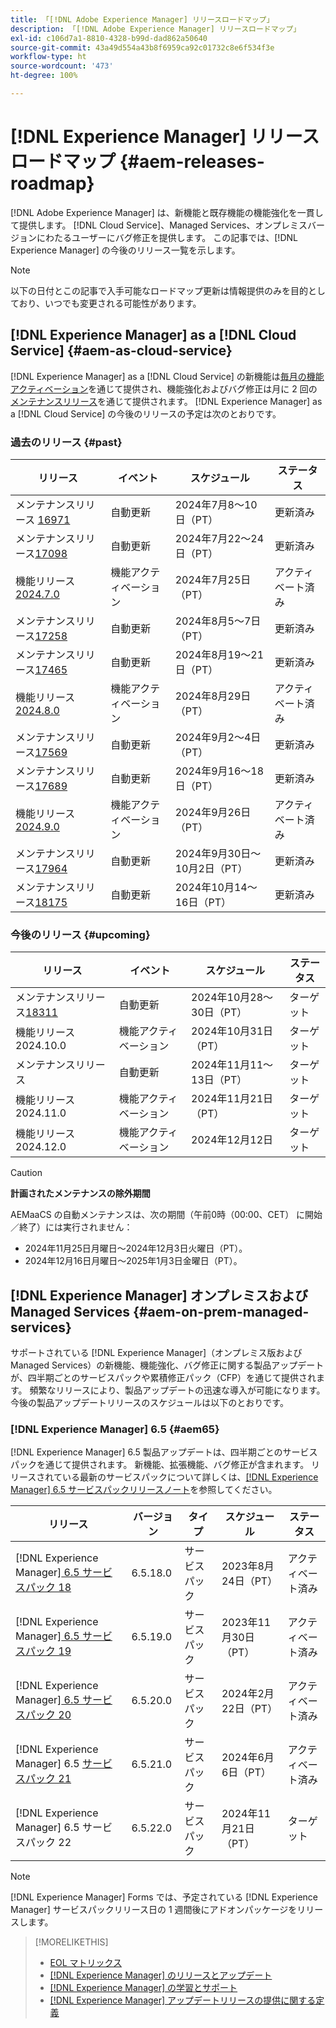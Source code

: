 ```yaml
---
title: 「[!DNL Adobe Experience Manager] リリースロードマップ」
description: 「[!DNL Adobe Experience Manager] リリースロードマップ」
exl-id: c106d7a1-8810-4328-b99d-dad862a50640
source-git-commit: 43a49d554a43b8f6959ca92c01732c8e6f534f3e
workflow-type: ht
source-wordcount: '473'
ht-degree: 100%

---
```



# [!DNL Experience Manager] リリースロードマップ {#aem-releases-roadmap}

[!DNL Adobe Experience Manager] は、新機能と既存機能の機能強化を一貫して提供します。 [!DNL Cloud Service]、Managed Services、オンプレミスバージョンにわたるユーザーにバグ修正を提供します。 この記事では、[!DNL Experience Manager] の今後のリリース一覧を示します。

>[!NOTE]
>
>以下の日付とこの記事で入手可能なロードマップ更新は情報提供のみを目的としており、いつでも変更される可能性があります。

## [!DNL Experience Manager] as a [!DNL Cloud Service] {#aem-as-cloud-service}

[!DNL Experience Manager] as a [!DNL Cloud Service] の新機能は[毎月の機能アクティベーション](https://experienceleague.adobe.com/ja/docs/experience-manager-cloud-service/content/release-notes/release-notes/release-notes-current)を通じて提供され、機能強化およびバグ修正は月に 2 回の[メンテナンスリリース](https://experienceleague.adobe.com/ja/docs/experience-manager-cloud-service/content/release-notes/maintenance/latest)を通じて提供されます。
[!DNL Experience Manager] as a [!DNL Cloud Service] の今後のリリースの予定は次のとおりです。

### 過去のリリース {#past}

| リリース | イベント | スケジュール | ステータス |
|---|---|---|---|
| メンテナンスリリース [16971](https://experienceleague.adobe.com/ja/docs/experience-manager-cloud-service/content/release-notes/maintenance/2024/2024-7-0#release-16971) | 自動更新 | 2024年7月8～10日（PT） | 更新済み |
| メンテナンスリリース[17098](https://experienceleague.adobe.com/ja/docs/experience-manager-cloud-service/content/release-notes/maintenance/2024/2024-7-0#release-17098) | 自動更新 | 2024年7月22～24日（PT） | 更新済み |
| 機能リリース [2024.7.0](https://experienceleague.adobe.com/ja/docs/experience-manager-cloud-service/content/release-notes/release-notes/2024/release-notes-2024-7-0) | 機能アクティベーション | 2024年7月25日（PT） | アクティベート済み |
| メンテナンスリリース[17258](https://experienceleague.adobe.com/ja/docs/experience-manager-cloud-service/content/release-notes/maintenance/2024/2024-8-0#release-17258) | 自動更新 | 2024年8月5～7日（PT） | 更新済み |
| メンテナンスリリース[17465](https://experienceleague.adobe.com/ja/docs/experience-manager-cloud-service/content/release-notes/maintenance/2024/2024-8-0#release-17465) | 自動更新 | 2024年8月19～21日（PT） | 更新済み |
| 機能リリース [2024.8.0](https://experienceleague.adobe.com/ja/docs/experience-manager-cloud-service/content/release-notes/release-notes/2024/release-notes-2024-8-0) | 機能アクティベーション | 2024年8月29日（PT） | アクティベート済み |
| メンテナンスリリース[17569](https://experienceleague.adobe.com/ja/docs/experience-manager-cloud-service/content/release-notes/maintenance/2024/2024-9-0#release-17569) | 自動更新 | 2024年9月2～4日（PT） | 更新済み |
| メンテナンスリリース[17689](https://experienceleague.adobe.com/ja/docs/experience-manager-cloud-service/content/release-notes/maintenance/2024/2024-9-0#release-17689) | 自動更新 | 2024年9月16～18日（PT） | 更新済み |
| 機能リリース [2024.9.0](https://experienceleague.adobe.com/ja/docs/experience-manager-cloud-service/content/release-notes/release-notes/release-notes-current) | 機能アクティベーション | 2024年9月26日（PT） | アクティベート済み |
| メンテナンスリリース[17964](https://experienceleague.adobe.com/ja/docs/experience-manager-cloud-service/content/release-notes/maintenance/2024/2024-10-0#release-17964) | 自動更新 | 2024年9月30日～10月2日（PT） | 更新済み |
| メンテナンスリリース[18175](https://experienceleague.adobe.com/ja/docs/experience-manager-cloud-service/content/release-notes/maintenance/2024/2024-10-0#release-18175) | 自動更新 | 2024年10月14～16日（PT） | 更新済み |

### 今後のリリース {#upcoming}

| リリース | イベント | スケジュール | ステータス |
|---|---|---|---|
| メンテナンスリリース[18311](https://experienceleague.adobe.com/ja/docs/experience-manager-cloud-service/content/release-notes/maintenance/latest) | 自動更新 | 2024年10月28～30日（PT） | ターゲット |
| 機能リリース 2024.10.0 | 機能アクティベーション | 2024年10月31日（PT） | ターゲット |
| メンテナンスリリース | 自動更新 | 2024年11月11～13日（PT） | ターゲット |
| 機能リリース 2024.11.0 | 機能アクティベーション | 2024年11月21日（PT） | ターゲット |
| 機能リリース 2024.12.0 | 機能アクティベーション | 2024年12月12日 | ターゲット |

>[!CAUTION]
>
>**計画されたメンテナンスの除外期間**
>
> AEMaaCS の自動メンテナンスは、次の期間（午前0時（00:00、CET） に開始／終了）には実行されません：
>
>* 2024年11月25日月曜日～2024年12月3日火曜日（PT）。
>* 2024年12月16日月曜日～2025年1月3日金曜日（PT）。

## [!DNL Experience Manager] オンプレミスおよび Managed Services {#aem-on-prem-managed-services}

サポートされている [!DNL Experience Manager]（オンプレミス版および Managed Services）の新機能、機能強化、バグ修正に関する製品アップデートが、四半期ごとのサービスパックや累積修正パック（CFP）を通じて提供されます。 頻繁なリリースにより、製品アップデートの迅速な導入が可能になります。 今後の製品アップデートリリースのスケジュールは以下のとおりです。

### [!DNL Experience Manager] 6.5 {#aem65}

[!DNL Experience Manager] 6.5 製品アップデートは、四半期ごとのサービスパックを通じて提供されます。 新機能、拡張機能、バグ修正が含まれます。 リリースされている最新のサービスパックについて詳しくは、[[!DNL Experience Manager] 6.5 サービスパックリリースノート](https://experienceleague.adobe.com/ja/docs/experience-manager-65/content/release-notes/release-notes)を参照してください。

| リリース | バージョン | タイプ | スケジュール | ステータス |
|---|---|---|---|---|
| [!DNL Experience Manager][ 6.5 サービスパック 18](https://experienceleague.adobe.com/ja/docs/experience-manager-65/content/release-notes/service-pack/6-5-18) | 6.5.18.0 | サービスパック | 2023年8月24日（PT） | アクティベート済み |
| [!DNL Experience Manager][ 6.5 サービスパック 19](https://experienceleague.adobe.com/ja/docs/experience-manager-65/content/release-notes/service-pack/6-5-19) | 6.5.19.0 | サービスパック | 2023年11月30日（PT） | アクティベート済み |
| [!DNL Experience Manager][ 6.5 サービスパック 20](https://experienceleague.adobe.com/ja/docs/experience-manager-65/content/release-notes/service-pack/6-5-20) | 6.5.20.0 | サービスパック | 2024年2月22日（PT） | アクティベート済み |
| [!DNL Experience Manager] 6.5 [サービスパック 21](https://experienceleague.adobe.com/ja/docs/experience-manager-65/content/release-notes/release-notes) | 6.5.21.0 | サービスパック | 2024年6月6日（PT） | アクティベート済み |
| [!DNL Experience Manager] 6.5 サービスパック 22 | 6.5.22.0 | サービスパック | 2024年11月21日（PT） | ターゲット |

>[!NOTE]
>
>[!DNL Experience Manager] Forms では、予定されている [!DNL Experience Manager] サービスパックリリース日の 1 週間後にアドオンパッケージをリリースします。

>[!MORELIKETHIS]
>
>* [EOL マトリックス](https://helpx.adobe.com/jp/support/programs/eol-matrix.html)
>* [[!DNL Experience Manager] のリリースとアップデート](https://experienceleague.adobe.com/ja/docs/experience-manager-release-information/aem-release-updates/aem-releases-updates)
>* [[!DNL Experience Manager]  の学習とサポート](https://experienceleague.adobe.com/ja/docs/experience-manager-cloud-service)
>* [[!DNL Experience Manager] アップデートリリースの提供に関する定義](/help/using/update-release-vehicle-definitions.md)
